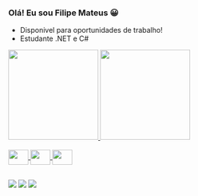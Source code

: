 ### Olá! Eu sou Filipe Mateus 😀

* Disponivel para oportunidades de trabalho!
* Estudante .NET e C#

<div>
  <a href="https://github.com/Filipe-087">
  <img height="180em" src="https://github-readme-stats.vercel.app/api?username=FilipeMateus&show_icons=true&theme=merko&include_all_commits=true&count_private=true"/>
  <img height="180em" src="https://github-readme-stats.vercel.app/api/top-langs/?username=FilipeMateus&layout=compact&langs_count=7&theme=merko"/>
</div>
  <div style="display: inline_block"><br>
  
  <img align="center"  height="30" width="40"  src="https://cdn.jsdelivr.net/gh/devicons/devicon/icons/flutter/flutter-original.svg" />
  <img align="center"  height="30" width="40" src="https://cdn.jsdelivr.net/gh/devicons/devicon/icons/firebase/firebase-plain-wordmark.svg" />
  
  <img align="center"  height="30" width="40" src="https://cdn.jsdelivr.net/gh/devicons/devicon/icons/dart/dart-original-wordmark.svg" />
                          
           
          
</div>
  
  ##
  
  
<div> 
  <a href="https://instagram.com/lipe.m7" target="_blank"><img src="https://img.shields.io/badge/-Instagram-%23E4405F?style=for-the-badge&logo=instagram&logoColor=white" target="_blank"></a>
  <a href = "gmailto:filipe.mt08@gmail.com"><img src="https://img.shields.io/badge/-Gmail-%23333?style=for-the-badge&logo=gmail&logoColor=white" target="_blank"></a>
  <a href="https://www.linkedin.com/in/filipe-mateus-7a99771b8/" target="_blank"><img src="https://img.shields.io/badge/-LinkedIn-%230077B5?style=for-the-badge&logo=linkedin&logoColor=white" target="_blank"></a> 
 

</div>
